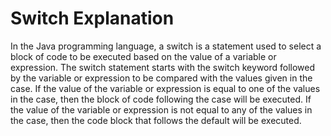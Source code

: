 # Switch Explanation

In the Java programming language, a switch is a statement used to select a block of code to be executed based on the value of a variable or expression. The switch statement starts with the switch keyword followed by the variable or expression to be compared with the values given in the case. If the value of the variable or expression is equal to one of the values in the case, then the block of code following the case will be executed. If the value of the variable or expression is not equal to any of the values in the case, then the code block that follows the default will be executed.
